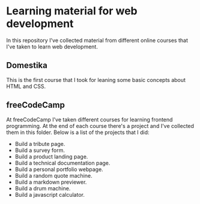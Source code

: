 # Learning material for web development
In this repository I've collected material from different online courses that I've taken to learn web development.

## Domestika
This is the first course that I took for leaning some basic concepts about HTML and CSS.

## freeCodeCamp
At freeCodeCamp I've taken different courses for learning frontend programming. At the end of each course there's a project and I've collected them in this folder. Below is a list of the projects that I did:

* Build a tribute page.
* Build a survey form.
* Build a product landing page.
* Build a technical documentation page.
* Build a personal portfolio webpage.
* Build a random quote machine.
* Build a markdown previewer.
* Build a drum machine.
* Build a javascript calculator.
